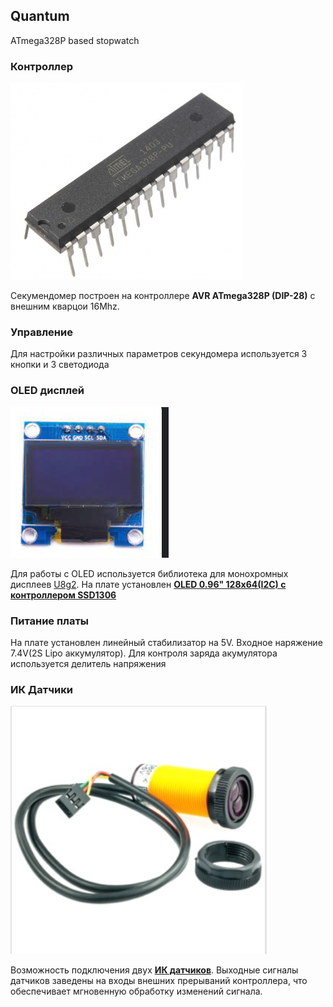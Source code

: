 ## Quantum
ATmega328P based stopwatch

### Контроллер

![Контроллер](Construction/ATmega328P.png)

Секумендомер построен на контроллере **AVR ATmega328P (DIP-28)** c внешним кварцои 16Mhz.

### Управление 
Для настройки различных параметров секундомера используется 3 кнопки и 3 светодиода

### OLED дисплей
![OLED I2C](Construction/OLED.png)

Для работы с OLED используется библиотека для монохромных дисплеев [U8g2](https://github.com/olikraus/u8g2/wiki). На плате установлен [**OLED 0.96" 128x64(I2C) с контроллером SSD1306**](https://robototehnika.ru/e-store/catalog/342/2569/)

### Питание платы
На плате установлен линейный стабилизатор на 5V. Входное наряжение 7.4V(2S Lipo аккумулятор). Для контроля заряда акумулятора используется делитель напряжения

### ИК Датчики

![ИК датчик](Construction/E18-D80NK.png)

Возможность подключения двух [**ИК датчиков**](https://robototehnika.ru/e-store/catalog/409/831/). Выходные сигналы датчиков заведены на входы внешних прерываний контроллера, что обеспечивает мгновенную обработку изменений сигнала.